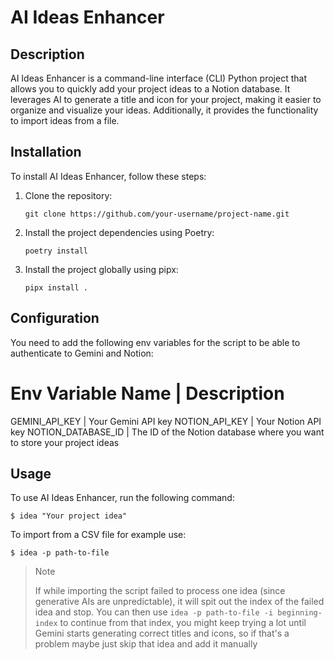 # AI Ideas Enhancer

## Description

AI Ideas Enhancer is a command-line interface (CLI) Python project that allows you to quickly add your project ideas to a Notion database. It leverages AI to generate a title and icon for your project, making it easier to organize and visualize your ideas. Additionally, it provides the functionality to import ideas from a file.

## Installation

To install AI Ideas Enhancer, follow these steps:

1. Clone the repository:
    ```shell
    git clone https://github.com/your-username/project-name.git
    ```

2. Install the project dependencies using Poetry:
    ```shell
    poetry install
    ```

3. Install the project globally using pipx:
    ```shell
    pipx install .
    ```

## Configuration
You need to add the following env variables for the script to be able to authenticate to Gemini and Notion:

Env Variable Name | Description
===
GEMINI_API_KEY | Your Gemini API key
NOTION_API_KEY | Your Notion API key
NOTION_DATABASE_ID | The ID of the Notion database where you want to store your project ideas

## Usage

To use AI Ideas Enhancer, run the following command:

```shell
$ idea "Your project idea"
```

To import from a CSV file for example use:
```shell
$ idea -p path-to-file
```

> Note
>
> If while importing the script failed to process one idea (since generative AIs are unpredictable), it will spit out the index of the failed idea and stop. You can then use `idea -p path-to-file -i beginning-index` to continue from that index, you might keep trying a lot until Gemini starts generating correct titles and icons, so if that's a problem maybe just skip that idea and add it manually

